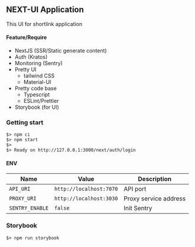 ## NEXT-UI Application

This UI for shortlink application

#### Feature/Require

- NextJS (SSR/Static generate content)
- Auth (Kratos)
- Monitoring (Sentry)
- Pretty UI
  - tailwind CSS
  - Material-UI
- Pretty code base
  - Typescript
  - ESLint/Prettier
- Storybook (for UI)

### Getting start

```
$> npm ci
$> npm start
$>
$> Ready on http://127.0.0.1:3000/next/auth/login
```

#### ENV

| Name            | Value                   | Description           |
| --------------- | ----------------------- | --------------------- |
| `API_URI`       | `http://localhost:7070` | API port              |
| `PROXY_URI`     | `http://localhost:3030` | Proxy service address |
| `SENTRY_ENABLE` | `false`                 | Init Sentry           |


### Storybook

```
$> npm run storybook
```

